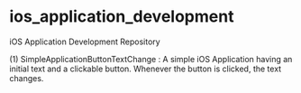 # ios_application_development
iOS Application Development Repository

(1) SimpleApplicationButtonTextChange : A simple iOS Application having an initial text and a clickable button. Whenever the button is clicked, the text changes.
